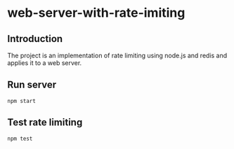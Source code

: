 # web-server-with-rate-imiting

## Introduction
The project is an implementation of rate limiting using node.js and redis and applies it to a web server.

## Run server
```
npm start
```

## Test rate limiting
```
npm test
```